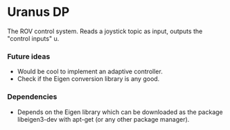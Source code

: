 # Uranus DP
The ROV control system. Reads a joystick topic as input, outputs the "control inputs" u.

### Future ideas
- Would be cool to implement an adaptive controller.
- Check if the Eigen conversion library is any good.

### Dependencies
- Depends on the Eigen library which can be downloaded as the package libeigen3-dev with apt-get (or any other package manager).
